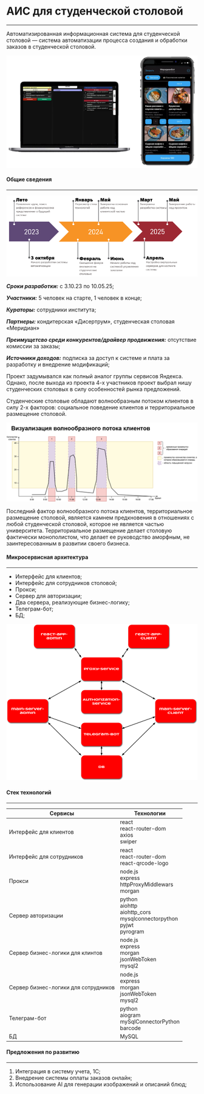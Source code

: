 # АИС для студенческой столовой

---

Автоматизированная информационная система для студенческой столовой — система автоматизации процесса создания и обработки заказов в студенческой столовой.

![1751200915981](image/README/1751200915981.png)

#### Общие сведения

---

![1751203327219](image/README/1751203327219.png)

***Сроки разработки:*** с 3.10.23 по 10.05.25;

***Участники:*** 5 человек на старте, 1 человек в конце;

***Кураторы:*** сотрудники института;

***Партнеры:*** кондитерская «Дисертрум», студенческая столовая «Меридиан»

***Преимущетсво среди конкурентов/драйвер продвижения:*** отсутствие комиссии за заказы;

***Источники доходов:*** подписка за доступ к системе и плата за разработку и внедрение модификаций;

Проект задумывался как полный аналог группы сервисов Яндекса. Однако, после выхода из проекта 4-х участников проект выбрал нишу студенческих столовых в силу особенностей рынка предложений.

Студенческие столовые обладают волнообразным потоком клиентов в силу 2-х факторов: социальное поведение клиентов и территориальное размещение столовой.

![1751204891862](image/README/1751204891862.png)

Последний фактор волнообразного потока клиентов, территориальное размещение столовой, является камнем предкновения в отношениях с любой студенческой столовой, которое не является частью университета. Территориальное размещение делает столовую фактически монополистом, что делает ее руководство аморфным, не заинтересованным в развитии своего бизнеса.

#### Микросервисная архитектура

---

* Интерфейс для клиентов;
* Интерфейс для сотрудников столовой;
* Прокси;
* Сервер для авторизации;
* Два сервера, реализующие бизнес-логику;
* Телеграм-бот;
* БД;

![1751201596914](image/README/1751201596914.png)

#### Стек технологий

---

| Сервисы                                                       | Технологии                                                                     |
| -------------------------------------------------------------------- | ---------------------------------------------------------------------------------------- |
| Интерфейс для клиентов                           | react<br />react-router-dom<br />axios<br />swiper                                       |
| Интерфейс для сотрудников                     | react<br />react-router-dom<br />react-qrcode-logo                                       |
| Прокси                                                         | node.js<br />express<br />httpProxyMiddlewars<br />morgan                                |
| Сервер авторизации                                  | python<br />aiohttp<br />aiohttp_cors<br />mysqlconnectorpython<br />pyjwt<br />pyrogram |
| Сервер бизнес-логики для клинтов         | node.js<br />express<br />morgan<br />jsonWebToken<br />mysql2                           |
| Сервер бизнес-логики для сотрудников | node.js<br />express<br />morgan<br />jsonWebToken<br />mysql2                           |
| Телеграм-бот                                              | python<br />aiogram<br />mySqlConnectorPython<br />barcode                               |
| БД                                                                 | MySQL                                                                                    |

#### Предложения по развитию

---

1. Интеграция в систему учета, 1С;
2. Внедрение системы оплаты заказов онлайн;
3. Использование AI для генерации изображений и описаний блюд;
